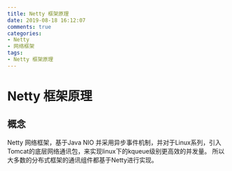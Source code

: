 ```yaml
---
title: Netty 框架原理
date: 2019-08-18 16:12:07
comments: true
categories:
- Netty
- 网络框架
tags:
- Netty 框架原理 
---
```


# Netty 框架原理

## 概念
Netty 网络框架，基于Java NIO 并采用异步事件机制，并对于Linux系列，引入Tomcat的底层网络通讯包，来实现linux下的kqueue级别更高效的并发量。
所以大多数的分布式框架的通讯组件都基于Netty进行实现。

<!-- more -->